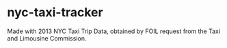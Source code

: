 # nyc-taxi-tracker
Made with 2013 NYC Taxi Trip Data, obtained by FOIL request from the Taxi and Limousine Commission.  
